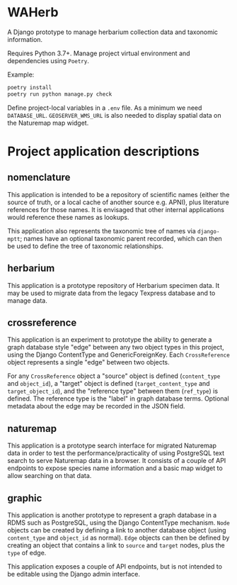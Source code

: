 # WAHerb

A Django prototype to manage herbarium collection data and taxonomic information.

Requires Python 3.7+. Manage project virtual environment and dependencies using
`Poetry`.

Example:

~~~bash
poetry install
poetry run python manage.py check
~~~

Define project-local variables in a `.env` file. As a minimum we need `DATABASE_URL`.
`GEOSERVER_WMS_URL` is also needed to display spatial data on the Naturemap map
widget.

# Project application descriptions

## nomenclature

This application is intended to be a repository of scientific names (either the
source of truth, or a local cache of another source e.g. APNI), plus literature
references for those names. It is envisaged that other internal applications
would reference these names as lookups.

This application also represents the taxonomic tree of names via `django-mptt`;
names have an optional taxonomic parent recorded, which can then be used to
define the tree of taxonomic relationships.

## herbarium

This application is a prototype repository of Herbarium specimen data. It may be
used to migrate data from the legacy Texpress database and to manage data.

## crossreference

This application is an experiment to prototype the ability to generate a graph
database style "edge" between any two object types in this project, using the
Django ContentType and GenericForeignKey. Each `CrossReference` object
represents a single "edge" between two objects.

For any `CrossReference` object a "source" object is defined (`content_type` and
`object_id`), a "target" object is defined (`target_content_type` and
`target_object_id`), and the "reference type" between them (`ref_type`) is defined.
The reference type is the "label" in graph database terms. Optional metadata about
the edge may be recorded in the JSON field.

## naturemap

This application is a prototype search interface for migrated Naturemap data in
order to test the performance/practicality of using PostgreSQL text search to
serve Naturemap data in a browser. It consists of a couple of API endpoints to
expose species name information and a basic map widget to allow searching on
that data.

## graphic

This application is another prototype to represent a graph database in a RDMS
such as PostgreSQL, using the Django ContentType mechanism. `Node` objects can
be created by defining a link to another database object (using `content_type`
and `object_id` as normal). `Edge` objects can then be defined by creating an
object that contains a link to `source` and `target` nodes, plus the `type` of
edge.

This application exposes a couple of API endpoints, but is not intended to be
editable using the Django admin interface.
